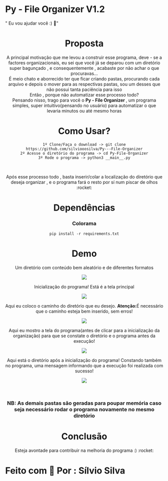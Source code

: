 # Py - File Organizer V1.2
" Eu vou ajudar você :) :rocket:"

<div style="text-align: center">

<h1>Proposta</h1>
<p>
A principal motivação que me levou a construir esse programa, deve - se a factores organizacionais,
eu sei que você já se deparou com um diretório super bagunçado , e consequentemente , acabaste por não
achar o que procuravas... 

<br/>
É meio chato e aborrecido ter que ficar criando pastas, procurando cada arquivo e depois o mover para as respectivas pastas, 
sou um desses que não possui tanta paciência para isso 

<br />
Então , porque não automatizar esse processo todo? <br />
Pensando nisso, trago para você o <b>Py - File Organizer </b>, um programa simples, super intuitívo(pensando no usuário)
para automatizar o que levaria minutos ou até mesmo horas

</p>

<h1>Como Usar?</h1>

```
1º Clone/Faça o download -> git clone https://github.com/silviooosilva/Py---File-Organizer
2º Acesse o diretório do programa -> cd Py-File-Organizer
3º Rode o programa -> python3 __main__.py
```
<br>
<p>Após esse processo todo , basta inserir/colar a localização do diretório que deseja organizar ,
e o programa fará o resto por sí num piscar de olhos :rocket:
</p>


<div>

<h1>Dependências</h1>

<h3>Colorama</h3>

```
pip install -r requirements.txt
```
</div>



<div>

<h1>Demo</h1>

</p>Um diretório com conteúdo bem aleatório e de diferentes formatos</p>
<p>
<img src="./demo/1.png">
</p>

<p>Inicialização do programa! Está é a tela principal</p>
<p>
<img src="./demo/2.png">
</p>

<p>Aqui eu coloco o caminho do diretório que eu desejo. <b>Atenção:</b>É necessário que o caminho esteja bem inserido, sem erros!</p>

<p>
<img src="./demo/3.png">
</p>


<p>Aqui eu mostro a tela do programa(antes de clicar para a inicialização da organização) para que se constate o diretório e o programa antes da execução!</p>

<p>
<img src="./demo/4.png">
</p>

<p>Aqui está o diretório após a inicialização do programa! Constando também no programa, uma mensagem informando que a execução foi realizada com sucesso!</p>


<p>
<img src="./demo/5.png">
</p>


<br>

<h3>NB: As demais pastas são geradas para poupar memória caso seja necessário rodar o programa novamente no mesmo diretório</h3>
</div>


<h1>Conclusão</h1>

<p>
Esteja avontade para contribuir na melhoria do programa :) :rocket:
</p>

</div>

<div>

<h1>Feito com 💜 Por : <b>Sílvio Silva</b></h1>

</div>
